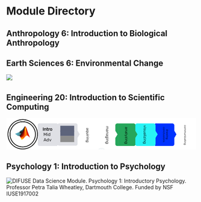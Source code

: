 # Module Directory

## Anthropology 6: Introduction to Biological Anthropology 

## Earth Sciences 6: Environmental Change
![](https://github.com/difuse-dartmouth/S20_EARS6/blob/d9f35204207e63c7a7c10a46bab9604f31f7b5d3/EARS%206%20badge.png)
## Engineering 20: Introduction to Scientific Computing
![Medium length module for an introductory course using MATLAB and covering analyzing, visualizing data and drawing conclusions.](https://github.com/difuse-dartmouth/21X_ENGS20/blob/aa4dccf2b03d445d37adeee735e9dfb280473103/ENGS%2020%20badge.png "Medium length module for an introductory course using MATLAB and covering analyzing, visualizing data and drawing conclusions.")
## Psychology 1: Introduction to Psychology
![DIFUSE Data Science Module.  Psychology 1: Introductory Psychology.  Professor Petra Talia Wheatley, Dartmouth College.  Funded by NSF IUSE1917002](https://github.com/difuse-dartmouth/20F-PSYC-1/blob/e935a9eaeac320f278034ea6ca0e5c2e557e2071/PSYC1_badge.png "DIFUSE Data Science Module.  Psychology 1: Introductory Psychology.  Professor Petra Talia Wheatley, Dartmouth College.  Funded by NSF IUSE1917002")

